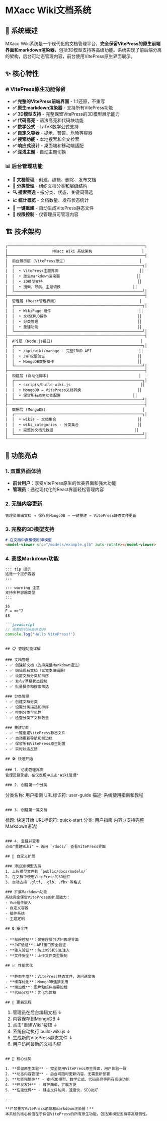# MXacc Wiki文档系统

## 🎯 系统概述

MXacc Wiki系统是一个现代化的文档管理平台，**完全保留VitePress的原生前端界面和markdown渲染器**，包括3D模型支持等高级功能。系统实现了前后端分离的架构，后台可动态管理内容，前台使用VitePress原生界面展示。

## ✨ 核心特性

### 🔥 VitePress原生功能保留
- **✅ 完整的VitePress前端界面** - 1:1还原，不重写
- **✅ 原生markdown渲染器** - 支持所有VitePress功能
- **✅ 3D模型支持** - 完整保留VitePress的3D模型展示能力
- **✅ 代码高亮** - 语法高亮和代码块功能
- **✅ 数学公式** - LaTeX数学公式支持
- **✅ 自定义容器** - 提示、警告、危险等容器
- **✅ 搜索功能** - 本地搜索和全文检索
- **✅ 响应式设计** - 桌面端和移动端适配
- **✅ 深浅主题** - 自动主题切换

### 📊 后台管理功能
- **📝 文档管理** - 创建、编辑、删除、发布文档
- **📁 分类管理** - 组织文档分类和层级结构
- **🔍 搜索筛选** - 按分类、状态、关键词筛选
- **📈 统计概览** - 文档数量、发布状态统计
- **🔄 一键重建** - 自动生成VitePress静态文件
- **👥 权限控制** - 仅管理员可管理内容

## 🏗️ 技术架构

```
┌─────────────────────────────────────────────────────────────┐
│                    MXacc Wiki 系统架构                      │
├─────────────────────────────────────────────────────────────┤
│  前台展示层 (VitePress原生)                                 │
│  ┌─────────────────────────────────────────────────────────┐│
│  │  • VitePress主题界面                                    ││
│  │  • 原生markdown渲染器                                  ││
│  │  • 3D模型支持                                          ││
│  │  • 搜索、导航、主题切换                                ││
│  └─────────────────────────────────────────────────────────┘│
├─────────────────────────────────────────────────────────────┤
│  管理层 (React管理界面)                                     │
│  ┌─────────────────────────────────────────────────────────┐│
│  │  • WikiPage 组件                                       ││
│  │  • 文档CRUD操作                                        ││
│  │  • 分类管理                                            ││
│  │  • 重建功能                                            ││
│  └─────────────────────────────────────────────────────────┘│
├─────────────────────────────────────────────────────────────┤
│  API层 (Node.js接口)                                       │
│  ┌─────────────────────────────────────────────────────────┐│
│  │  • /api/wiki/manage - 完整CRUD API                     ││
│  │  • JWT权限验证                                         ││
│  │  • MongoDB数据操作                                     ││
│  └─────────────────────────────────────────────────────────┘│
├─────────────────────────────────────────────────────────────┤
│  构建层 (自动化脚本)                                        │
│  ┌─────────────────────────────────────────────────────────┐│
│  │  • scripts/build-wiki.js                               ││
│  │  • MongoDB → VitePress文档转换                         ││
│  │  • 保留所有原生功能配置                                ││
│  └─────────────────────────────────────────────────────────┘│
├─────────────────────────────────────────────────────────────┤
│  数据层 (MongoDB)                                           │
│  ┌─────────────────────────────────────────────────────────┐│
│  │  • wikis - 文档集合                                    ││
│  │  • wiki_categories - 分类集合                          ││
│  │  • 完整的文档元数据                                    ││
│  └─────────────────────────────────────────────────────────┘│
└─────────────────────────────────────────────────────────────┘
```

## 🚀 功能亮点

### 1. 双重界面体验
- **前台用户**：享受VitePress原生的优美界面和强大功能
- **管理员**：通过现代化的React界面轻松管理内容

### 2. 无缝内容更新
```
管理员编辑文档 → 保存到MongoDB → 一键重建 → VitePress静态文件更新
```

### 3. 完整的3D模型支持
```markdown
# 在文档中直接使用3D模型
<model-viewer src="/models/example.glb" auto-rotate></model-viewer>
```

### 4. 高级Markdown功能
```markdown
::: tip 提示
这是一个提示容器
:::

::: warning 注意
支持多种容器类型
:::

$$
E = mc^2
$$

```javascript
// 完整的代码高亮支持
console.log('Hello VitePress!')
```
```

## 📋 管理功能详解

### 文档管理
- ✅ 创建新文档（支持完整Markdown语法）
- ✅ 编辑现有文档（富文本编辑器）
- ✅ 设置文档分类和排序
- ✅ 发布/草稿状态控制
- ✅ 批量操作和搜索筛选

### 分类管理
- ✅ 创建文档分类
- ✅ 设置分类描述和排序
- ✅ 控制分类可见性
- ✅ 检查分类下文档数量

### 重建功能
- ✅ 一键重建VitePress静态文件
- ✅ 自动更新导航和侧边栏
- ✅ 保留所有VitePress原生配置
- ✅ 实时状态反馈

## 🛠️ 快速开始

### 1. 访问管理界面
管理员登录后，在仪表板中点击"Wiki管理"

### 2. 创建第一个分类
```
分类名称: 用户指南
URL标识符: user-guide
描述: 系统使用指南和教程
```

### 3. 创建第一篇文档
```
标题: 快速开始
URL标识符: quick-start
分类: 用户指南
内容: (支持完整Markdown语法)
```

### 4. 重建并查看
点击"重建Wiki" → 访问 `/docs/` 查看VitePress界面

## 🎨 自定义扩展

### 添加3D模型支持
1. 上传模型文件到 `public/docs/models/`
2. 在文档中使用VitePress的3D组件
3. 自动支持 .gltf, .glb, .fbx 等格式

### 扩展Markdown功能
系统完全保留VitePress的扩展能力：
- Vue组件嵌入
- 自定义容器
- 插件系统
- 主题定制

## 🔒 安全性

- **权限控制**：仅管理员可访问管理界面
- **JWT验证**：API接口安全验证
- **输入验证**：防止XSS和SQL注入
- **文件安全**：上传文件类型限制

## 📈 性能优化

- **静态生成**：VitePress静态文件，访问速度快
- **缓存优化**：MongoDB连接复用
- **懒加载**：图片和组件按需加载
- **代码分割**：优化包体积

## 🔄 更新流程

```
1. 管理员在后台编辑文档
   ↓
2. 内容保存到MongoDB
   ↓  
3. 点击"重建Wiki"按钮
   ↓
4. 系统自动执行 build-wiki.js
   ↓
5. 生成新的VitePress静态文件
   ↓
6. 用户访问最新的文档内容
```

## 🎯 核心优势

1. **保留原生体验** - 完全使用VitePress原生界面，用户体验一致
2. **动态内容管理** - 后台可随时更新内容，无需重新部署
3. **功能完整性** - 支持3D模型、数学公式、代码高亮等所有高级功能
4. **开发友好** - 维护简单，扩展方便
5. **性能优异** - 静态文件访问，速度快，SEO友好

---

**严禁重写VitePress前端和markdown渲染器！**  
本系统的核心价值在于保留VitePress的所有原生功能，包括3D模型支持等高级特性。 